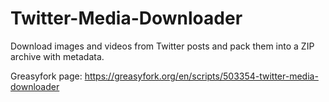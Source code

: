 # Twitter-Media-Downloader
Download images and videos from Twitter posts and pack them into a ZIP archive with metadata.

Greasyfork page: https://greasyfork.org/en/scripts/503354-twitter-media-downloader
